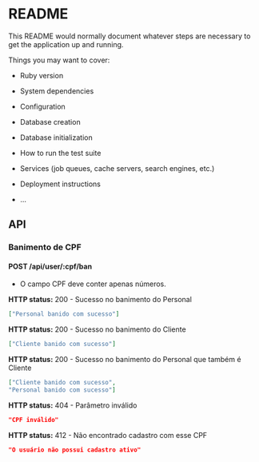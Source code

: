 # README

This README would normally document whatever steps are necessary to get the
application up and running.

Things you may want to cover:

* Ruby version

* System dependencies

* Configuration

* Database creation

* Database initialization

* How to run the test suite

* Services (job queues, cache servers, search engines, etc.)

* Deployment instructions

* ...

## API

### Banimento de CPF

#### POST /api/user/:cpf/ban

* O campo CPF deve conter apenas números.

**HTTP status:** 200 - Sucesso no banimento do Personal

```json
["Personal banido com sucesso"]
```

**HTTP status:** 200 - Sucesso no banimento do Cliente

```json
["Cliente banido com sucesso"]
```

**HTTP status:** 200 - Sucesso no banimento do Personal que também é Cliente

```json
["Cliente banido com sucesso",
"Personal banido com sucesso"]
```

**HTTP status:** 404 - Parâmetro inválido

```json
"CPF inválido"
```

**HTTP status:** 412 - Não encontrado cadastro com esse CPF

```json
"O usuário não possui cadastro ativo"
```